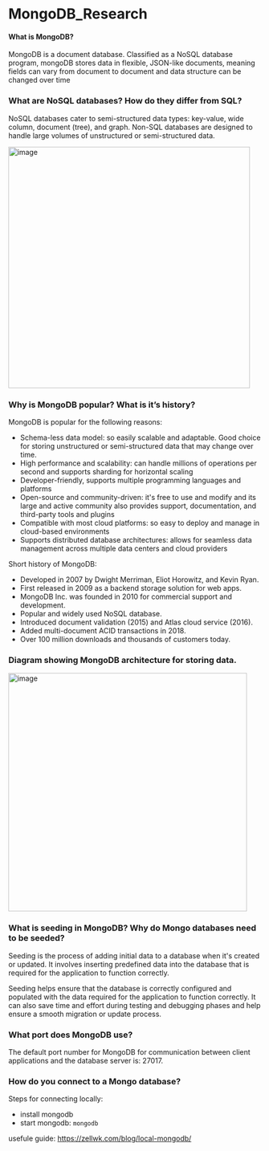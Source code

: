 # MongoDB_Research
#### What is MongoDB?

MongoDB is a document database. Classified as a NoSQL database program, mongoDB stores data in flexible, JSON-like documents, meaning fields can vary from document to document and data structure can be changed over time

### What are NoSQL databases? How do they differ from SQL?

NoSQL databases cater to semi-structured data types: key-value, wide column, document (tree), and graph. Non-SQL databases are designed to handle large volumes of unstructured or semi-structured data.

<img width="481" alt="image" src="https://user-images.githubusercontent.com/118978642/233040511-7aff5eac-781e-4840-9777-a8664cd44933.png">

### Why is MongoDB popular? What is it’s history?

MongoDB is popular for the following reasons:
- Schema-less data model: so easily scalable and adaptable. Good choice for storing unstructured or semi-structured data that may change over time.
- High performance and scalability: can handle millions of operations per second and supports sharding for horizontal scaling
- Developer-friendly, supports multiple programming languages and platforms
- Open-source and community-driven: it's free to use and modify and its large and active community also provides support, documentation, and third-party tools and plugins
- Compatible with most cloud platforms: so easy to deploy and manage in cloud-based environments
- Supports distributed database architectures: allows for seamless data management across multiple data centers and cloud providers

Short history of MongoDB:
- Developed in 2007 by Dwight Merriman, Eliot Horowitz, and Kevin Ryan.
- First released in 2009 as a backend storage solution for web apps.
- MongoDB Inc. was founded in 2010 for commercial support and development.
- Popular and widely used NoSQL database.
- Introduced document validation (2015) and Atlas cloud service (2016).
- Added multi-document ACID transactions in 2018.
- Over 100 million downloads and thousands of customers today.

### Diagram showing MongoDB architecture for storing data.

<img width="475" alt="image" src="https://user-images.githubusercontent.com/118978642/233044199-afbe8ab7-5b66-44a6-9874-ac61deaada0c.png">


### What is seeding in MongoDB? Why do Mongo databases need to be seeded?

Seeding is the process of adding initial data to a database when it's created or updated. It involves inserting predefined data into the database that is required for the application to function correctly. 

Seeding helps ensure that the database is correctly configured and populated with the data required for the application to function correctly. It can also save time and effort during testing and debugging phases and help ensure a smooth migration or update process.

### What port does MongoDB use?

The default port number for MongoDB for communication between client applications and the database server is: 27017. 

### How do you connect to a Mongo database?

Steps for connecting locally:
- install mongodb
- start mongodb: ```mongodb```

usefule guide: https://zellwk.com/blog/local-mongodb/
